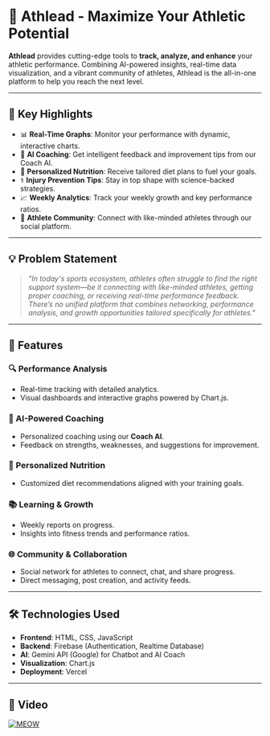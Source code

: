 # 🏅 Athlead - Maximize Your Athletic Potential

**Athlead** provides cutting-edge tools to **track, analyze, and enhance** your athletic performance. Combining AI-powered insights, real-time data visualization, and a vibrant community of athletes, Athlead is the all-in-one platform to help you reach the next level.

---

## 🚀 Key Highlights

- 📊 **Real-Time Graphs**: Monitor your performance with dynamic, interactive charts.
- 🧠 **AI Coaching**: Get intelligent feedback and improvement tips from our Coach AI.
- 🍎 **Personalized Nutrition**: Receive tailored diet plans to fuel your goals.
- ⚕️ **Injury Prevention Tips**: Stay in top shape with science-backed strategies.
- 📈 **Weekly Analytics**: Track your weekly growth and key performance ratios.
- 👥 **Athlete Community**: Connect with like-minded athletes through our social platform.

---

## 💡 Problem Statement

> _"In today's sports ecosystem, athletes often struggle to find the right support system—be it connecting with like-minded athletes, getting proper coaching, or receiving real-time performance feedback. There’s no unified platform that combines networking, performance analysis, and growth opportunities tailored specifically for athletes."_

---

## 🌟 Features

### 🔍 Performance Analysis
- Real-time tracking with detailed analytics.
- Visual dashboards and interactive graphs powered by Chart.js.

### 🧬 AI-Powered Coaching
- Personalized coaching using our **Coach AI**.
- Feedback on strengths, weaknesses, and suggestions for improvement.

### 🥗 Personalized Nutrition
- Customized diet recommendations aligned with your training goals.

### 📚 Learning & Growth
- Weekly reports on progress.
- Insights into fitness trends and performance ratios.

### 🌐 Community & Collaboration
- Social network for athletes to connect, chat, and share progress.
- Direct messaging, post creation, and activity feeds.

---

## 🛠️ Technologies Used

- **Frontend**: HTML, CSS, JavaScript
- **Backend**: Firebase (Authentication, Realtime Database)
- **AI**: Gemini API (Google) for Chatbot and AI Coach
- **Visualization**: Chart.js
- **Deployment**: Vercel

---
## 🎥 Video

[![MEOW](https://img.youtube.com/vi/s2USMgKSt54/0.jpg)](https://www.youtube.com/watch?v=s2USMgKSt54)

